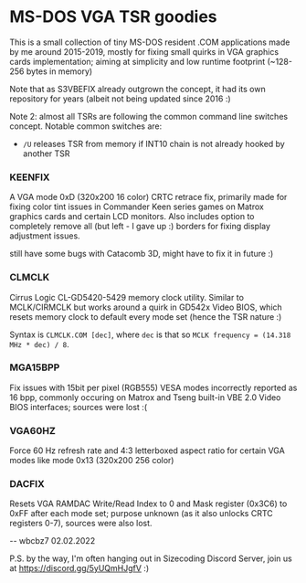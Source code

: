 # MS-DOS VGA TSR goodies

This is a small collection of tiny MS-DOS resident .COM applications made by me around 2015-2019, mostly for fixing small quirks in VGA graphics cards implementation; aiming at simplicity and low runtime footprint (~128-256 bytes in memory)

Note that as S3VBEFIX already outgrown the concept, it had its own repository for years (albeit not being updated since 2016 :)

Note 2: almost all TSRs are following the common command line switches concept. Notable common switches are:

* `/U` releases TSR from memory if INT10 chain is not already hooked by another TSR



### KEENFIX

A VGA mode 0xD (320x200 16 color) CRTC retrace fix, primarily made for fixing color tint issues in Commander Keen series games on Matrox graphics cards and certain LCD monitors. Also includes option to completely remove all (but left - I gave up :) borders for fixing display adjustment issues.

still have some bugs with Catacomb 3D, might have to fix it in future :)

### CLMCLK

Cirrus Logic CL-GD5420-5429 memory clock utility. Similar to MCLK/CIRMCLK but works around a quirk in GD542x Video BIOS, which resets memory clock to default every mode set (hence the TSR nature :)

Syntax is `CLMCLK.COM [dec]`, where `dec` is that so `MCLK frequency = (14.318 MHz * dec) / 8`. 

### MGA15BPP

Fix issues with 15bit per pixel (RGB555) VESA modes incorrectly reported as 16 bpp, commonly occuring on Matrox and Tseng built-in VBE 2.0 Video BIOS interfaces; sources were lost :(

### VGA60HZ

Force 60 Hz refresh rate and 4:3 letterboxed aspect ratio for certain VGA modes like mode 0x13 (320x200 256 color)

### DACFIX

Resets VGA RAMDAC Write/Read Index to 0 and Mask register (0x3C6) to 0xFF after each mode set; purpose unknown (as it also unlocks CRTC registers 0-7), sources were also lost.



-- wbcbz7 02.02.2022





P.S. by the way, I'm often hanging out in Sizecoding Discord Server, join us at https://discord.gg/5yUQmHJgfV :)